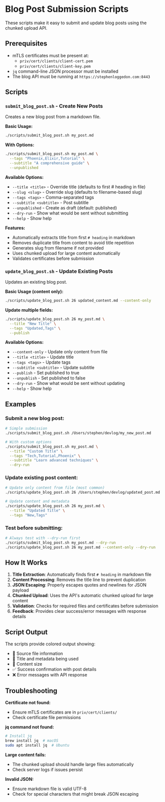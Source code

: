 # Blog Post Submission Scripts

These scripts make it easy to submit and update blog posts using the chunked upload API.

## Prerequisites

- mTLS certificates must be present at:
  - `priv/cert/clients/client-cert.pem`
  - `priv/cert/clients/client-key.pem`
- `jq` command-line JSON processor must be installed
- The blog API must be running at `https://stephenloggedon.com:8443`

## Scripts

### `submit_blog_post.sh` - Create New Posts

Creates a new blog post from a markdown file.

**Basic Usage:**
```bash
./scripts/submit_blog_post.sh my_post.md
```

**With Options:**
```bash
./scripts/submit_blog_post.sh my_post.md \
  --tags "Phoenix,Elixir,Tutorial" \
  --subtitle "A comprehensive guide" \
  --unpublished
```

**Available Options:**
- `--title <title>` - Override title (defaults to first # heading in file)
- `--slug <slug>` - Override slug (defaults to filename-based slug)
- `--tags <tags>` - Comma-separated tags
- `--subtitle <subtitle>` - Post subtitle
- `--unpublished` - Create as draft (default: published)
- `--dry-run` - Show what would be sent without submitting
- `--help` - Show help

**Features:**
- Automatically extracts title from first `# heading` in markdown
- Removes duplicate title from content to avoid title repetition
- Generates slug from filename if not provided
- Uses chunked upload for large content automatically
- Validates certificates before submission

### `update_blog_post.sh` - Update Existing Posts

Updates an existing blog post.

**Basic Usage (content only):**
```bash
./scripts/update_blog_post.sh 26 updated_content.md --content-only
```

**Update multiple fields:**
```bash
./scripts/update_blog_post.sh 26 my_post.md \
  --title "New Title" \
  --tags "Updated,Tags" \
  --publish
```

**Available Options:**
- `--content-only` - Update only content from file
- `--title <title>` - Update title
- `--tags <tags>` - Update tags  
- `--subtitle <subtitle>` - Update subtitle
- `--publish` - Set published to true
- `--unpublish` - Set published to false
- `--dry-run` - Show what would be sent without updating
- `--help` - Show help

## Examples

### Submit a new blog post:
```bash
# Simple submission
./scripts/submit_blog_post.sh /Users/stephen/devlog/my_new_post.md

# With custom options
./scripts/submit_blog_post.sh my_post.md \
  --title "Custom Title" \
  --tags "Tech,Tutorial,Phoenix" \
  --subtitle "Learn advanced techniques" \
  --dry-run
```

### Update existing post content:
```bash
# Update only content from file (most common)
./scripts/update_blog_post.sh 26 /Users/stephen/devlog/updated_post.md --content-only

# Update content and metadata
./scripts/update_blog_post.sh 26 my_post.md \
  --title "Updated Title" \
  --tags "New,Tags"
```

### Test before submitting:
```bash
# Always test with --dry-run first
./scripts/submit_blog_post.sh my_post.md --dry-run
./scripts/update_blog_post.sh 26 my_post.md --content-only --dry-run
```

## How It Works

1. **Title Extraction**: Automatically finds first `# heading` in markdown file
2. **Content Processing**: Removes the title line to prevent duplication
3. **JSON Escaping**: Properly escapes quotes and newlines for JSON payload
4. **Chunked Upload**: Uses the API's automatic chunked upload for large content
5. **Validation**: Checks for required files and certificates before submission
6. **Feedback**: Provides clear success/error messages with response details

## Script Output

The scripts provide colored output showing:
- 📄 Source file information
- 📝 Title and metadata being used  
- 📏 Content size
- ✅ Success confirmation with post details
- ❌ Error messages with API response

## Troubleshooting

**Certificate not found:**
- Ensure mTLS certificates are in `priv/cert/clients/`
- Check certificate file permissions

**jq command not found:**
```bash
# Install jq
brew install jq  # macOS
sudo apt install jq  # Ubuntu
```

**Large content fails:**
- The chunked upload should handle large files automatically
- Check server logs if issues persist

**Invalid JSON:**
- Ensure markdown file is valid UTF-8
- Check for special characters that might break JSON escaping